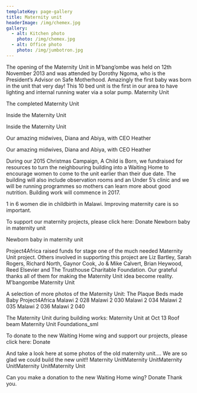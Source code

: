 ```yaml
---
templateKey: page-gallery
title: Maternity unit
headerImage: /img/chemex.jpg
gallery:
  - alt: Kitchen photo
    photo: /img/chemex.jpg
  - alt: Office photo
    photo: /img/jumbotron.jpg
---
```

The opening of the Maternity Unit in M’bang’ombe was held on 12th November 2013 and was attended by Dorothy Ngoma, who is the President’s Advisor on Safe Motherhood. Amazingly the first baby was born in the unit that very day! This 10 bed unit is the first in our area to have lighting and internal running water via a solar pump.
Maternity Unit

The completed Maternity Unit

 
Inside the Maternity Unit

Inside the Maternity Unit

 
Our amazing midwives, Diana and Abiya, with CEO Heather

Our amazing midwives, Diana and Abiya, with CEO Heather

 

During our 2015 Christmas Campaign, A Child is Born, we fundraised for resources to turn the neighbouring building into a Waiting Home to encourage women to come to the unit earlier than their due date.  The building will also include observation rooms and an Under 5’s clinic and we will be running programmes so mothers can learn more about good nutrition.  Building work will commence in 2017.

1 in 6 women die in childbirth in Malawi.  Improving maternity care is so important.

To support our maternity projects, please click here:
Donate
Newborn baby in maternity unit

Newborn baby in maternity unit

Project4Africa raised funds for stage one of the much needed Maternity Unit project. Others involved in supporting this project are Liz Bartley, Sarah Rogers, Richard North, Gaynor Cook, Jo & Mike Calvert, Brian Heywood, Reed Elsevier and The Trusthouse Charitable Foundation. Our grateful thanks all of them for making the Maternity Unit idea become reality.
M'bangombe Maternity Unit

A selection of more photos of the Maternity Unit:
The Plaque      Beds made      Baby Project4Africa Malawi 2 028 Malawi 2 030 Malawi 2 034 Malawi 2 035 Malawi 2 036 Malawi 2 040

The Maternity Unit during building works:
Maternity Unit at Oct 13 Roof beam Maternity Unit Foundations_sml

To donate to the new Waiting Home wing and support our projects, please click here:
Donate

 

And take a look here at some photos of the old maternity unit…. We are so glad we could build the new unit!!
Maternity UnitMaternity UnitMaternity UnitMaternity UnitMaternity Unit

Can you make a donation to the new Waiting Home wing?
Donate
Thank you.



